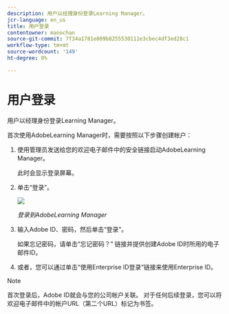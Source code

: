 ```yaml
---
description: 用户以经理身份登录Learning Manager。
jcr-language: en_us
title: 用户登录
contentowner: manochan
source-git-commit: 7f34a1781e009b8255530111e3cbec4df3ed28c1
workflow-type: tm+mt
source-wordcount: '149'
ht-degree: 0%

---
```




# 用户登录

用户以经理身份登录Learning Manager。

首次使用AdobeLearning Manager时，需要按照以下步骤创建帐户：

1. 使用管理员发送给您的欢迎电子邮件中的安全链接启动AdobeLearning Manager。

   此时会显示登录屏幕。

1. 单击“登录”。

   ![](assets/adobeid-signin.png)

   *登录到AdobeLearning Manager*

1. 输入Adobe ID、密码，然后单击“登录”。

   如果忘记密码，请单击“忘记密码？” 链接并提供创建Adobe ID时所用的电子邮件ID。

1. 或者，您可以通过单击“使用Enterprise ID登录”链接来使用Enterprise ID。

>[!NOTE]
>
>首次登录后，Adobe ID就会与您的公司帐户关联。 对于任何后续登录，您可以将欢迎电子邮件中的帐户URL（第二个URL）标记为书签。
